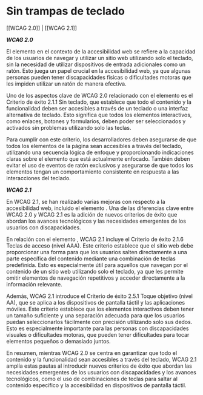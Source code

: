 # Sin trampas de teclado

[[WCAG 2.0]] | [[WCAG 2.1]]

***WCAG 2.0***

El elemento  en el contexto de la accesibilidad web se refiere a la capacidad de los usuarios de navegar y utilizar un sitio web utilizando solo el teclado, sin la necesidad de utilizar dispositivos de entrada adicionales como un ratón. Esto juega un papel crucial en la accesibilidad web, ya que algunas personas pueden tener discapacidades físicas o dificultades motoras que les impiden utilizar un ratón de manera efectiva.

Uno de los aspectos clave de WCAG 2.0 relacionado con el elemento  es el Criterio de éxito 2.1.1 Sin teclado, que establece que todo el contenido y la funcionalidad deben ser accesibles a través de un teclado o una interfaz alternativa de teclado. Esto significa que todos los elementos interactivos, como enlaces, botones y formularios, deben poder ser seleccionados y activados sin problemas utilizando solo las teclas.

Para cumplir con este criterio, los desarrolladores deben asegurarse de que todos los elementos de la página sean accesibles a través del teclado, utilizando una secuencia lógica de enfoque y proporcionando indicaciones claras sobre el elemento que está actualmente enfocado. También deben evitar el uso de eventos de ratón exclusivos y asegurarse de que todos los elementos tengan un comportamiento consistente en respuesta a las interacciones del teclado.

***WCAG 2.1***

En WCAG 2.1, se han realizado varias mejoras con respecto a la accesibilidad web, incluido el elemento . Una de las diferencias clave entre WCAG 2.0 y WCAG 2.1 es la adición de nuevos criterios de éxito que abordan los avances tecnológicos y las necesidades emergentes de los usuarios con discapacidades.

En relación con el elemento , WCAG 2.1 incluye el Criterio de éxito 2.1.6 Teclas de acceso (nivel AAA). Este criterio establece que el sitio web debe proporcionar una forma para que los usuarios salten directamente a una parte específica del contenido mediante una combinación de teclas predefinida. Esto es especialmente útil para aquellos que navegan por el contenido de un sitio web utilizando solo el teclado, ya que les permite omitir elementos de navegación repetitivos y acceder directamente a la información relevante.

Además, WCAG 2.1 introduce el Criterio de éxito 2.5.1 Toque objetivo (nivel AA), que se aplica a los dispositivos de pantalla táctil y las aplicaciones móviles. Este criterio establece que los elementos interactivos deben tener un tamaño suficiente y una separación adecuada para que los usuarios puedan seleccionarlos fácilmente con precisión utilizando solo sus dedos. Esto es especialmente importante para las personas con discapacidades visuales o dificultades motoras, que pueden tener dificultades para tocar elementos pequeños o demasiado juntos.

En resumen, mientras WCAG 2.0 se centra en garantizar que todo el contenido y la funcionalidad sean accesibles a través del teclado, WCAG 2.1 amplía estas pautas al introducir nuevos criterios de éxito que abordan las necesidades emergentes de los usuarios con discapacidades y los avances tecnológicos, como el uso de combinaciones de teclas para saltar al contenido específico y la accesibilidad en dispositivos de pantalla táctil.
